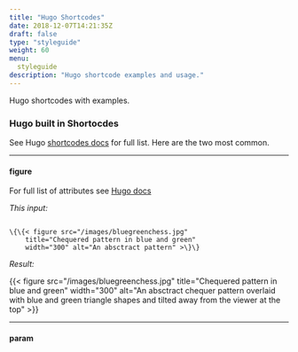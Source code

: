 ```yaml
---
title: "Hugo Shortcodes"
date: 2018-12-07T14:21:35Z
draft: false
type: "styleguide"
weight: 60
menu:
  styleguide
description: "Hugo shortcode examples and usage."
---
```


Hugo shortcodes with examples.

### Hugo built in Shortocdes

See Hugo [shortcodes docs](https://gohugo.io/content-management/shortcodes/) for full list. Here are the two most common.

----

#### figure

For full list of attributes see [Hugo docs](https://gohugo.io/content-management/shortcodes/#figure)

*This input:*

<code>
\{\{< figure src="/images/bluegreenchess.jpg"
    title="Chequered pattern in blue and green"
    width="300" alt="An absctract pattern" >\}\}
</code>

*Result:*

{{< figure src="/images/bluegreenchess.jpg" title="Chequered pattern in blue and green" width="300" alt="An absctract chequer pattern overlaid with blue and green triangle shapes and tilted away from the viewer at the top" >}}


----

#### param

